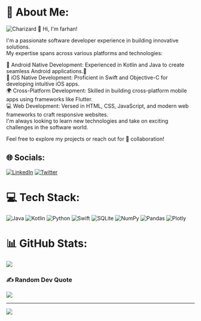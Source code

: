 # 💫 About Me:
![Charizard](https://www.gifcen.com/wp-content/uploads/2022/10/charizard-gif.gif)
👋 Hi, I'm farhan!<br>

I'm a passionate software developer experience in building innovative solutions.<br>
My expertise spans across various platforms and technologies:<br>

📱 Android Native Development: Experienced in Kotlin and Java to create seamless Android applications.🦩<br>
🍏 iOS Native Development: Proficient in Swift and Objective-C for developing intuitive iOS apps.<br>
🌍 Cross-Platform Development: Skilled in building cross-platform mobile apps using frameworks like Flutter.<br>
💻 Web Development: Versed in HTML, CSS, JavaScript, and modern web frameworks to craft responsive websites.<br>
I'm always looking to learn new technologies and take on exciting challenges in the software world.<br>

Feel free to explore my projects or reach out for 🤝 collaboration!



## 🌐 Socials:
[![LinkedIn](https://img.shields.io/badge/Linkedin-%231DA1F2.svg?logo=Linkedin&logoColor=white)](https://www.Linkedin.com/in/f4farhann/) [![Twitter](https://img.shields.io/badge/Twitter-%231DA1F2.svg?logo=Twitter&logoColor=white)](https://twitter.com/https://www.twitter.com/in/f4farhnn) 

# 💻 Tech Stack:
![Java](https://img.shields.io/badge/java-%23ED8B00.svg?style=for-the-badge&logo=java&logoColor=white) ![Kotlin](https://img.shields.io/badge/kotlin-%230095D5.svg?style=for-the-badge&logo=kotlin&logoColor=white) ![Python](https://img.shields.io/badge/python-3670A0?style=for-the-badge&logo=python&logoColor=ffdd54) ![Swift](https://img.shields.io/badge/swift-F54A2A?style=for-the-badge&logo=swift&logoColor=white) ![SQLite](https://img.shields.io/badge/sqlite-%2307405e.svg?style=for-the-badge&logo=sqlite&logoColor=white) ![NumPy](https://img.shields.io/badge/numpy-%23013243.svg?style=for-the-badge&logo=numpy&logoColor=white) ![Pandas](https://img.shields.io/badge/pandas-%23150458.svg?style=for-the-badge&logo=pandas&logoColor=white) ![Plotly](https://img.shields.io/badge/Plotly-%233F4F75.svg?style=for-the-badge&logo=plotly&logoColor=white)

# 📊 GitHub Stats:
![](https://github-readme-streak-stats.herokuapp.com/?user=farhann&theme=radical&hide_border=false)<br/>
### ✍️ Random Dev Quote
![](https://quotes-github-readme.vercel.app/api?type=horizontal&theme=radical)

---
[![](https://visitcount.itsvg.in/api?id=farhann&icon=6&color=3)](https://visitcount.itsvg.in)

